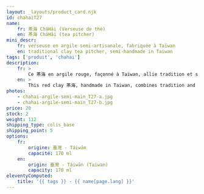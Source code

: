 ```yaml
---
layout: _layouts/product_card.njk
id: chahaiT27
name:
    fr: 茶海 CháHǎi (Verseuse de thé) 
    en: 茶海 CháHǎi (tea pitcher)
mini_descr:
    fr: verseuse en argile semi-artisanale, fabriquée à Taïwan
    en: traditional clay tea pitcher, semi-handmade in Taiwan
tags: ['produit', 'chahai']
description: 
    fr: >
        Ce 茶海 en argile rouge, façonné à Taïwan, allie tradition et simplicité. Avec sa forme douce et accueillante, il accompagne naturellement vos moments de 工夫茶 GōngFūChá, en rendant chaque infusion encore plus fluide et agréable.
    en: >
        This red clay 茶海, handmade in Taiwan, combines tradition and simplicity. Its soft and inviting shape naturally complements your 工夫茶 GōngFūChá moments, making every pour smooth and enjoyable.
photos:
    - chahai-argile-semi-main_T27-a.jpg
    - chahai-argile-semi-main_T27-b.jpg
price: 20
stock: 2
weight: 112 
shipping_type: colis_base
shipping_point: 5
options:
    fr:
        origine: 臺灣 - Táiwān
        capacité: 170 ml
    en:
        origin: 臺灣 - Táiwān (Taiwan)
        capacity: 170 ml
eleventyComputed:
    title: '{{ tags }} - {{ name[page.lang] }}'
---
```

